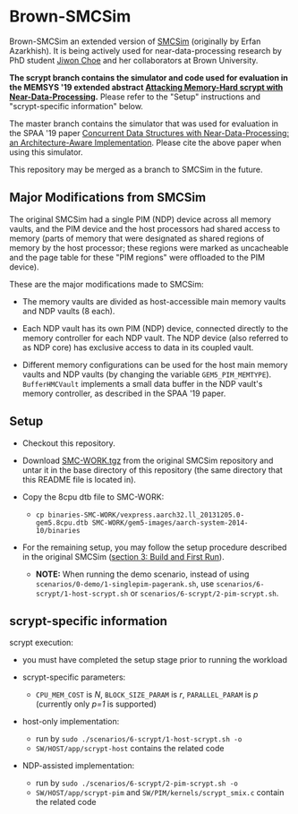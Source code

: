 # Brown-SMCSim

Brown-SMCSim an extended version of [SMCSim](https://iis-git.ee.ethz.ch/erfan.azarkhish/SMCSim) (originally by Erfan Azarkhish). 
It is being actively used for near-data-processing research by PhD student [Jiwon Choe](https://jiwon-choe.github.io/) and her collaborators at Brown University. 

**The scrypt branch contains the simulator and code used for evaluation in the MEMSYS '19 extended abstract
[Attacking Memory-Hard scrypt with Near-Data-Processing](memsys19-choe.pdf).** Please refer to the "Setup" instructions and "scrypt-specific information" below. 


The master branch contains the simulator that was used for evaluation in the SPAA '19 paper 
[Concurrent Data Structures with Near-Data-Processing: an Architecture-Aware Implementation](spaa19-choe.pdf). 
Please cite the above paper when using this simulator. 

This repository may be merged as a branch to SMCSim in the future.



## Major Modifications from SMCSim

The original SMCSim had a single PIM (NDP) device across all memory vaults, 
and the PIM device and the host processors had shared access to memory 
(parts of memory that were designated as shared regions of memory by the host processor; 
these regions were marked as uncacheable and the page table for these "PIM regions" were offloaded to the PIM device).

These are the major modifications made to SMCSim:

- The memory vaults are divided as host-accessible main memory vaults and NDP vaults (8 each). 

- Each NDP vault has its own PIM (NDP) device, connected directly to the memory controller for each NDP vault. 
The NDP device (also referred to as NDP core) has exclusive access to data in its coupled vault.

- Different memory configurations can be used for the host main memory vaults and NDP vaults 
(by changing the variable `GEM5_PIM_MEMTYPE`). 
`BufferHMCVault` implements a small data buffer in the NDP vault's memory controller, as described in the SPAA '19 paper.


## Setup

- Checkout this repository.

- Download [SMC-WORK.tgz](https://iis-git.ee.ethz.ch/erfan.azarkhish/SMCSim/blob/master/SMC-WORK.tgz) from the original SMCSim 
repository and untar it in the base directory of this repository (the same directory that this README file is located in).
  
- Copy the 8cpu dtb file to SMC-WORK:
  - `cp binaries-SMC-WORK/vexpress.aarch32.ll_20131205.0-gem5.8cpu.dtb SMC-WORK/gem5-images/aarch-system-2014-10/binaries`

- For the remaining setup, you may follow the setup procedure described in the original SMCSim 
([section 3: Build and First Run](https://iis-git.ee.ethz.ch/erfan.azarkhish/SMCSim#3-build-and-first-run)). 
  - **NOTE:** When running the demo scenario, instead of using `scenarios/0-demo/1-singlepim-pagerank.sh`, 
use `scenarios/6-scrypt/1-host-scrypt.sh` or `scenarios/6-scrypt/2-pim-scrypt.sh`.


## scrypt-specific information

scrypt execution:

- you must have completed the setup stage prior to running the workload

- scrypt-specific parameters: 
  - `CPU_MEM_COST` is _N_, `BLOCK_SIZE_PARAM` is _r_, `PARALLEL_PARAM` is _p_ (currently only _p=1_ is supported)

- host-only implementation: 
  - run by `sudo ./scenarios/6-scrypt/1-host-scrypt.sh -o` 
  - `SW/HOST/app/scrypt-host` contains the related code

- NDP-assisted implementation: 
  - run by `sudo ./scenarios/6-scrypt/2-pim-scrypt.sh -o`
  - `SW/HOST/app/scrypt-pim` and `SW/PIM/kernels/scrypt_smix.c` contain the related code

